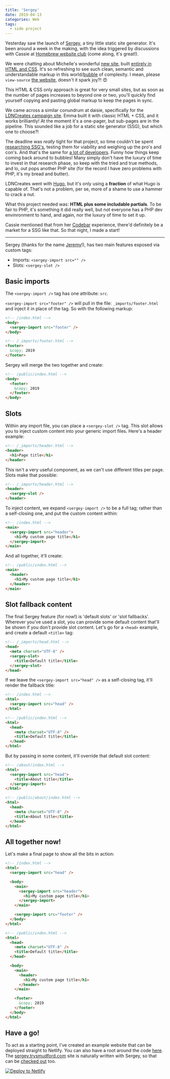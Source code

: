 ```yaml
---
title: 'Sergey'
date: 2019-04-13
categories: Web
tags:
  - side project
---
```


Yesterday saw the launch of [Sergey](https://sergey.trysmudford.com), a tiny little static site generator. It's been around a week in the making, with the idea triggered by discussions with Cassie at [Homebrew website club](https://indieweb.org/Homebrew_Website_Club#Brighton) (come along, it's great!).

We were chatting about Michelle's wonderful [new site](https://michellebarker.co.uk/), built [entirely in HTML and CSS](https://twitter.com/mbarker_84/status/1107416868711743490). It's so refreshing to see such clean, semantic and understandable markup in this world/[bubble](https://adactio.com/journal/15011) of complexity. I mean, please `view-source` [the website](https://michellebarker.co.uk/), doesn't it spark joy?! 😍

This HTML & CSS only approach is great for very small sites, but as soon as the number of pages increases to beyond one or two, you'll quickly find yourself copying and pasting global markup to keep the pages in sync.

We came across a similar conundrum at daisie, specifically for the [LDNCreates campaign site](https://ldncreates.daisie.com/). Emma built it with classic HTML + CSS, and it works brilliantly! At the moment it's a one-pager, but sub-pages are in the pipeline. This sounded like a job for a static site generator (SSG), but which one to choose?!

The deadline was _really_ tight for that project, so time couldn't be spent [researching SSG's](https://www.staticgen.com/), testing them for viability and weighing up the pro's and con's. And that's the same for [a lot of developers](/blog/city-life/). Funny how things keep coming back around to bubbles! Many simply don't have the luxury of time to invest in that research phase, so keep with the tried and true methods, and lo, out pops another PHP site (for the record I have zero problems with PHP, it's my bread and butter).

LDNCreates went with [Hugo](https://gohugo.io/), but it's only using a **fraction** of what Hugo is capable of. That's not a problem, per se, more of a shame to use a hammer to crack a nut.

What this project needed was: **HTML plus some includable partials**. To be fair to PHP, it's something it did really well, but not everyone has a PHP dev envinronment to hand, and again, nor the luxury of time to set it up.

Cassie mentioned that from her [Codebar](https://codebar.io/brighton) experience, there'd definitely be a market for a SSG like that. So that night, I made a start!

---

Sergey (thanks for the name [Jeremy](https://adactio.com)!), has two main features exposed via custom tags:

- Imports: `<sergey-import src="" />`
- Slots: `<sergey-slot />`

## Basic imports

The `<sergey-import />` tag has one attribute: `src`.

`<sergey-import src="footer" />` will pull in the file: `_imports/footer.html` and inject it in place of the tag. So with the following markup:

```html
<!-- /index.html -->
<body>
  <sergey-import src="footer" />
</body>
```

```html
<!-- /_imports/footer.html -->
<footer>
  &copy; 2019
</footer>
```

Sergey will merge the two together and create:

```html
<!-- /public/index.html -->
<body>
  <footer>
    &copy; 2019
  </footer>
</body>
```

## Slots

Within any import file, you can place a `<sergey-slot />` tag. This slot allows you to inject custom content into your generic import files. Here's a header example:

```html
<!-- /_imports/header.html -->
<header>
  <h1>Page title</h1>
</header>
```

This isn't a very useful component, as we can't use different titles per page. Slots make that possible:

```html
<!-- /_imports/header.html -->
<header>
  <sergey-slot />
</header>
```

To inject content, we expand `<sergey-import />` to be a full tag; rather than a self-closing one, and put the custom content within:

```html
<!-- /index.html -->
<main>
  <sergey-import src="header">
    <h1>My custom page title</h1>
  </sergey-import>
</main>
```

And all together, it'll create:

```html
<!-- /public/index.html -->
<main>
  <header>
    <h1>My custom page title</h1>
  </header>
</main>
```

## Slot fallback content

The final Sergey feature (for now!) is 'default slots' or 'slot fallbacks'. Wherever you've used a slot, you can provide some default content that'll be shown if you don't provide slot content. Let's go for a `<head>` example, and create a default `<title>` tag:

```html
<!-- /_imports/head.html -->
<head>
  <meta charset="UTF-8" />
  <sergey-slot>
    <title>Default title</title>
  </sergey-slot>
</head>
```

If we leave the `<sergey-import src="head" />` as a self-closing tag, it'll render the fallback title:

```html
<!-- /index.html -->
<html>
  <sergey-import src="head" />
</html>
```

```html
<!-- /public/index.html -->
<html>
  <head>
    <meta charset="UTF-8" />
    <title>Default title</title>
  </head>
</html>
```

But by passing in some content, it'll override that default slot content:

```html
<!-- /about/index.html -->
<html>
  <sergey-import src="head">
    <title>About title</title>
  </sergey-import>
</html>
```

```html
<!-- /public/about/index.html -->
<html>
  <head>
    <meta charset="UTF-8" />
    <title>About title</title>
  </head>
</html>
```

## All together now!

Let's make a final page to show all the bits in action:

```html
<!-- /index.html -->
<html>
  <sergey-import src="head" />

  <body>
    <main>
      <sergey-import src="header">
        <h1>My custom page title</h1>
      </sergey-import>
    </main>

    <sergey-import src="footer" />
  </body>
</html>
```

```html
<!-- /public/index.html -->
<html>
  <head>
    <meta charset="UTF-8" />
    <title>Default title</title>
  </head>

  <body>
    <main>
      <header>
        <h1>My custom page title</h1>
      </header>
    </main>

    <footer>
      &copy; 2019
    </footer>
  </body>
</html>
```

## Have a go!

To act as a starting point, I've created an example website that can be deployed straight to Netlify. You can also have a root around the code [here](https://github.com/trys/sergey-netlify). The [sergey.trysmudford.com](https://sergey.trysmudford.com/) site is naturally written with Sergey, so that can be [checked out](https://github.com/trys/sergey/tree/master/example) too.

[![Deploy to Netlify](https://www.netlify.com/img/deploy/button.svg)](https://app.netlify.com/start/deploy?repository=https://github.com/netlify/sergey-netlify)
